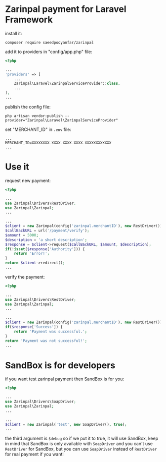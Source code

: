 # Zarinpal payment for Laravel Framework

install it:

```
composer require saeedpooyanfar/zarinpal
```

add it to providers in "config/app.php" file:

```php
<?php

...
'providers' => [
    ...
    Zarinpal\Laravel\ZarinpalServiceProvider::class,
    ...
],
...
```

publish the config file:

```
php artisan vendor:publish --provider="Zarinpal\Laravel\ZarinpalServiceProvider"
```

set "MERCHANT_ID" in `.env` file:

```
...
MERCHANT_ID=XXXXXXXX-XXXX-XXXX-XXXX-XXXXXXXXXXXX
...
```

# Use it

request new payment:

```php
<?php

...
use Zarinpal\Drivers\RestDriver;
use Zarinpal\Zarinpal;
...

...
$client = new Zarinpal(config('zarinpal.merchantID'), new RestDriver());
$callBackURL = url('/payment/verify');
$amount = 5000;
$description = 'a short description';
$response = $client->request($callBackURL, $amount, $description);
if(!isset($response['Authority'])) {
	return 'Error!';
}
return $client->redirect();
...
```

verify the payment:

```php
<?php

...
use Zarinpal\Drivers\RestDriver;
use Zarinpal\Zarinpal;
...

...
$client = new Zarinpal(config('zarinpal.merchantID'), new RestDriver());
if($response['Success']) {
	return 'Payment was successful.';
}
return 'Payment was not successful!';
...
```
# SandBox is for developers

if you want test zarinpal payment then SandBox is for you:

```php
<?php

...
use Zarinpal\Drivers\SoapDriver;
use Zarinpal\Zarinpal;
...

...
$client = new Zarinpal('test', new SoapDriver(), true);
...
```

the third argument is `$debug` so if we put it to true,
it will use SandBox, keep in mind that SandBox is only available
with `SoapDriver` and you can't use `RestDriver` for SandBox,
but you can use `SoapDriver` instead of `RestDriver` for real payment if you want!
